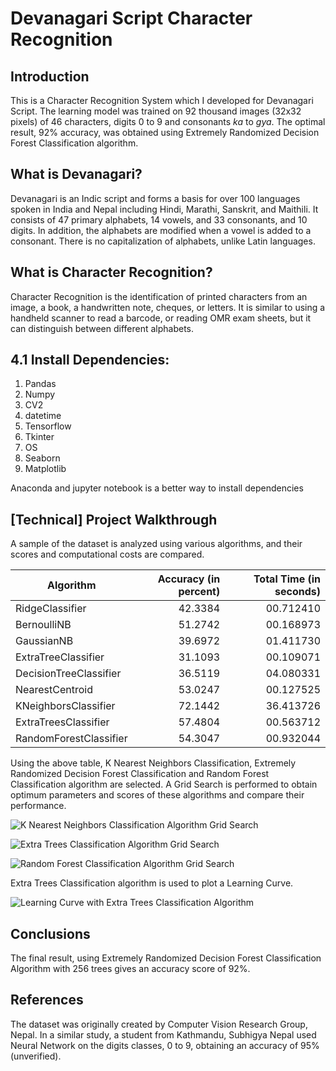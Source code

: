 # Devanagari Script Character Recognition 

## Introduction

This is a Character Recognition System which I developed for Devanagari Script. The learning model was trained on 92 thousand images (32x32 pixels) of 46 characters, digits 0 to 9 and consonants *ka* to *gya*. The optimal result, 92% accuracy, was obtained using Extremely Randomized Decision Forest Classification algorithm.

## What is Devanagari?

Devanagari is an Indic script and forms a basis for over 100 languages spoken in India and Nepal including Hindi, Marathi, Sanskrit, and Maithili. It consists of 47 primary alphabets, 14 vowels, and 33 consonants, and 10 digits. In addition, the alphabets are modified when a vowel is added to a consonant. There is no capitalization of alphabets, unlike Latin languages.

## What is Character Recognition?

Character Recognition is the identification of printed characters from an image, a book, a handwritten note, cheques, or letters. It is similar to using a handheld scanner to read a barcode, or reading OMR exam sheets, but it can distinguish between different alphabets.

## 4.1 Install Dependencies:

1. Pandas
2. Numpy
3. CV2
4. datetime
5. Tensorflow
6. Tkinter
7. OS
8. Seaborn
9. Matplotlib

Anaconda and jupyter notebook is a better way to install dependencies 



## [Technical] Project Walkthrough

A sample of the dataset is analyzed using various algorithms, and their scores and computational costs are compared.

| Algorithm              | Accuracy (in percent) | Total Time (in seconds) |
| -----------------------| ---------------------:| -----------------------:|
| RidgeClassifier        | 42.3384               | 00.712410               |
| BernoulliNB            | 51.2742               | 00.168973               |
| GaussianNB             | 39.6972               | 01.411730               |
| ExtraTreeClassifier    | 31.1093               | 00.109071               |
| DecisionTreeClassifier | 36.5119               | 04.080331               |
| NearestCentroid        | 53.0247               | 00.127525               |
| KNeighborsClassifier   | 72.1442               | 36.413726               |
| ExtraTreesClassifier   | 57.4804               | 00.563712               |
| RandomForestClassifier | 54.3047               | 00.932044               |

Using the above table, K Nearest Neighbors Classification, Extremely Randomized Decision Forest Classification and Random Forest Classification algorithm are selected. A Grid Search is performed to obtain optimum parameters and scores of these algorithms and compare their performance.

![K Nearest Neighbors Classification Algorithm Grid Search](plots/knn.png)

![Extra Trees Classification Algorithm Grid Search](plots/extra-trees.png)

![Random Forest Classification Algorithm Grid Search](plots/random-forests.png)

Extra Trees Classification algorithm is used to plot a Learning Curve.

![Learning Curve with Extra Trees Classification Algorithm](plots/learning-curve.png)

## Conclusions

The final result, using Extremely Randomized Decision Forest Classification Algorithm with 256 trees gives an accuracy score of 92%.


## References

The dataset was originally created by Computer Vision Research Group, Nepal. In a similar study, a student from Kathmandu, Subhigya Nepal used Neural Network on the digits classes, 0 to 9, obtaining an accuracy of 95% (unverified).



